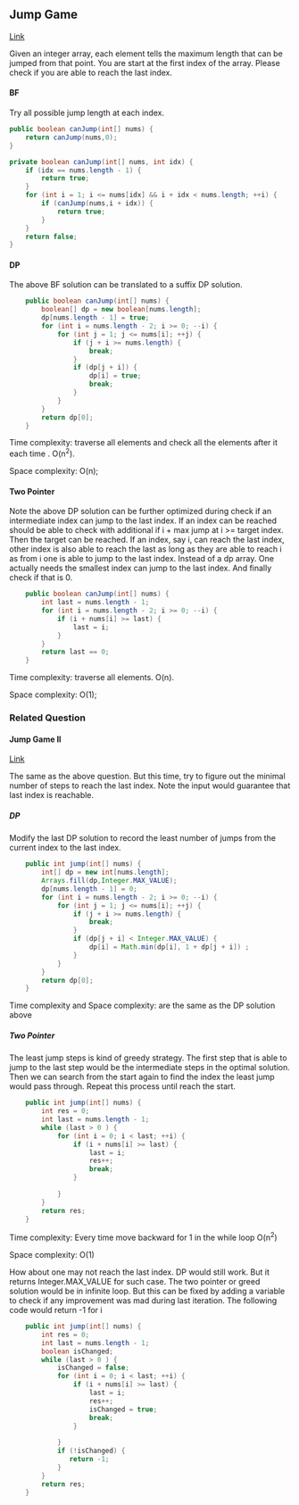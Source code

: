 ## Jump Game

[Link](https://leetcode.com/problems/jump-game/)

Given an integer array,  each element tells the maximum length that can be jumped from that point. You are start at the first index of the array. Please check if you are able to reach the last index.

#### BF

Try all possible jump length at each index.

```java
public boolean canJump(int[] nums) {
    return canJump(nums,0);
}

private boolean canJump(int[] nums, int idx) {
    if (idx == nums.length - 1) {
        return true;
    }
    for (int i = 1; i <= nums[idx] && i + idx < nums.length; ++i) {
        if (canJump(nums,i + idx)) {
            return true;
        }
    }        
    return false;
}
```

#### DP

The above BF solution can be translated to a suffix DP solution. 

```java
    public boolean canJump(int[] nums) {
        boolean[] dp = new boolean[nums.length];
        dp[nums.length - 1] = true;
        for (int i = nums.length - 2; i >= 0; --i) {
            for (int j = 1; j <= nums[i]; ++j) {
                if (j + i >= nums.length) {
                    break;
                }
                if (dp[j + i]) {
                    dp[i] = true;
                    break;
                }
            }
        }
        return dp[0];
    }
```

Time complexity: traverse all elements and check all the elements after it each time .  O(n<sup>2</sup>).

Space complexity: O(n);

#### Two Pointer

Note the above DP solution can be further optimized during check if an intermediate index can jump to the last index. If an index can be reached should be able to check with additional if i + max jump at i >= target index. Then the target can be reached. If an index, say i, can reach the last index, other index is also able to reach the last as long as they are able to reach i as from i one is able to jump to the last index.  Instead of a dp array. One actually needs the smallest index can jump to the last index. And finally check if that is 0. 

```java
    public boolean canJump(int[] nums) {
        int last = nums.length - 1;
        for (int i = nums.length - 2; i >= 0; --i) {
            if (i + nums[i] >= last) {
                last = i;
            }
        }
        return last == 0;
    }
```

Time complexity: traverse all elements.  O(n).

Space complexity: O(1);

### Related Question

#### Jump Game II

[Link](https://leetcode.com/problems/jump-game-ii/)

The same as the above question. But this time, try to figure out the minimal number of steps to reach the last index. Note the input would guarantee that last index is reachable.

##### DP

Modify the last DP solution to record the least number of jumps from the current index to the last index.

```java
    public int jump(int[] nums) {
        int[] dp = new int[nums.length];
        Arrays.fill(dp,Integer.MAX_VALUE);
        dp[nums.length - 1] = 0;
        for (int i = nums.length - 2; i >= 0; --i) {
            for (int j = 1; j <= nums[i]; ++j) {
                if (j + i >= nums.length) {
                    break;
                }
                if (dp[j + i] < Integer.MAX_VALUE) {
                    dp[i] = Math.min(dp[i], 1 + dp[j + i]) ;
                }
            }
        }
        return dp[0];
    }
```

Time complexity and Space complexity:  are the same as the DP solution above

##### Two Pointer

The least jump steps is kind of greedy strategy. The first step that is able to jump to the last step would be the intermediate steps in the optimal solution. Then we can search from the start again to find the index the least jump would pass through. Repeat this process until reach the start.

```java
    public int jump(int[] nums) {
        int res = 0;
        int last = nums.length - 1;
        while (last > 0 ) {
            for (int i = 0; i < last; ++i) {
                if (i + nums[i] >= last) {
                    last = i;
                    res++;
                    break;
                }
                
            }
        }
        return res;
    }
```

Time complexity: Every time move backward for 1 in the while loop O(n<sup>2</sup>)

Space complexity: O(1)

How about one may not reach the last index. DP would still work. But it returns Integer.MAX_VALUE for such case. The two pointer or greed solution would be in infinite loop. But this can be fixed by adding a variable to check if any improvement was mad during last iteration. The following code would return -1  for i

```java
    public int jump(int[] nums) {
        int res = 0;
        int last = nums.length - 1;
        boolean isChanged;
        while (last > 0 ) {
            isChanged = false;
            for (int i = 0; i < last; ++i) {
                if (i + nums[i] >= last) {
                    last = i;
                    res++;
                    isChanged = true;
                    break;
                }
                
            }
            if (!isChanged) {
               return -1;
            }
        }
        return res;
    }
```


